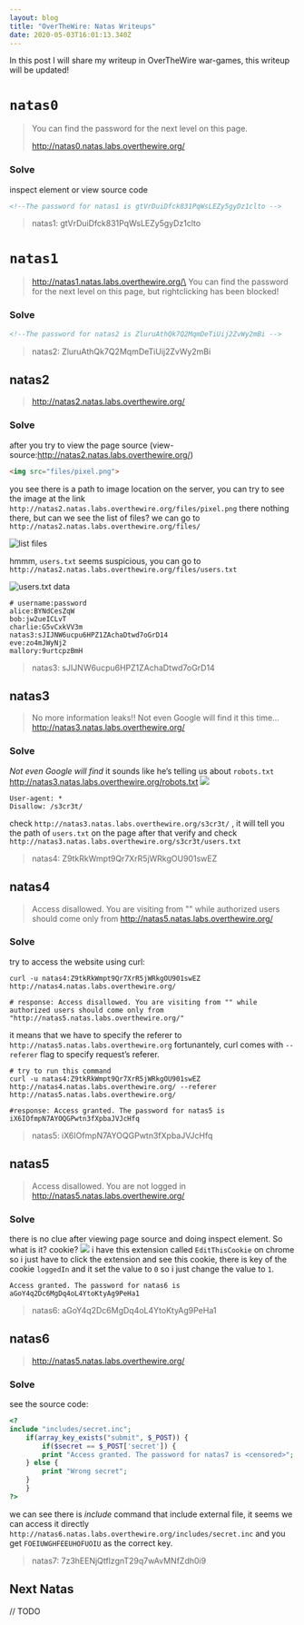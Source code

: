 ```yaml
---
layout: blog
title: "OverTheWire: Natas Writeups"
date: 2020-05-03T16:01:13.340Z
---
```

In this post I will share my writeup in OverTheWire war-games, this writeup will be updated!

<!--more-->

# `natas0`

> You can find the password for the next level on this page.  
>
> http://natas0.natas.labs.overthewire.org/

### Solve

inspect element or view source code

```html
<!--The password for natas1 is gtVrDuiDfck831PqWsLEZy5gyDz1clto -->
```

>  natas1: gtVrDuiDfck831PqWsLEZy5gyDz1clto    

# `natas1`

> http://natas1.natas.labs.overthewire.org/\
> You can find the password for the next level on this page, but rightclicking has been blocked!  

### Solve

```html
<!--The password for natas2 is ZluruAthQk7Q2MqmDeTiUij2ZvWy2mBi -->
```

> natas2: ZluruAthQk7Q2MqmDeTiUij2ZvWy2mBi  

## natas2

> http://natas2.natas.labs.overthewire.org/  

### Solve

after you try to view the page source (view-source:http://natas2.natas.labs.overthewire.org/)

```html
<img src="files/pixel.png">
```

you see there is a path to image location on the server, you can try to see the image at the link `http://natas2.natas.labs.overthewire.org/files/pixel.png` there nothing there, but can we see the list of files? we can go to `http://natas2.natas.labs.overthewire.org/files/` 

![list files](/images/uploads/7537fd23-5862-49a6-ad1d-0f8df2637ed9.png "list files")

hmmm,  `users.txt` seems suspicious, you can go to `http://natas2.natas.labs.overthewire.org/files/users.txt` 

![users.txt data](/images/uploads/a1ca5690-a188-4f3d-97c5-4e9590aa542c.png "users.txt data")

```
# username:password
alice:BYNdCesZqW
bob:jw2ueICLvT
charlie:G5vCxkVV3m
natas3:sJIJNW6ucpu6HPZ1ZAchaDtwd7oGrD14
eve:zo4mJWyNj2
mallory:9urtcpzBmH
```

> natas3: sJIJNW6ucpu6HPZ1ZAchaDtwd7oGrD14  

## natas3

> No more information leaks!! Not even Google will find it this time...\
> http://natas3.natas.labs.overthewire.org/  

### Solve

*Not even Google will find* it sounds like he’s telling us about `robots.txt`  http://natas3.natas.labs.overthewire.org/robots.txt ![](CE592C4E-582C-40BE-B4A0-FC3B0E9D4081.png)

```
User-agent: *
Disallow: /s3cr3t/
```

check `http://natas3.natas.labs.overthewire.org/s3cr3t/` , it will tell you the path of `users.txt` on the page after that verify and check `http://natas3.natas.labs.overthewire.org/s3cr3t/users.txt`

> natas4: Z9tkRkWmpt9Qr7XrR5jWRkgOU901swEZ  

## natas4

> Access disallowed. You are visiting from "" while authorized users should come only from http://natas5.natas.labs.overthewire.org/  

### Solve

try to access the website using curl: 

```shell
curl -u natas4:Z9tkRkWmpt9Qr7XrR5jWRkgOU901swEZ http://natas4.natas.labs.overthewire.org/

# response: Access disallowed. You are visiting from "" while authorized users should come only from "http://natas5.natas.labs.overthewire.org/"
```

it means that we have to specify the referer to `http://natas5.natas.labs.overthewire.org` fortunantely, curl comes with `--referer` flag to specify request’s referer. 

```shell
# try to run this command
curl -u natas4:Z9tkRkWmpt9Qr7XrR5jWRkgOU901swEZ http://natas4.natas.labs.overthewire.org/ --referer http://natas5.natas.labs.overthewire.org/

#response: Access granted. The password for natas5 is iX6IOfmpN7AYOQGPwtn3fXpbaJVJcHfq
```

> natas5: iX6IOfmpN7AYOQGPwtn3fXpbaJVJcHfq  

## natas5

> Access disallowed. You are not logged in\
> http://natas5.natas.labs.overthewire.org/  

### Solve

there is no clue after viewing page source and doing inspect element. So what is it? cookie? ![](0CEEB6CF-9F73-4C3B-8A1B-CFA09278693A.png) i have this extension called `EditThisCookie` on chrome so i just have to click the extension and see this cookie, there is key of the cookie `loggedIn` and it set the value to `0` so i just change the value to `1`.

```
Access granted. The password for natas6 is aGoY4q2Dc6MgDq4oL4YtoKtyAg9PeHa1
```

> natas6: aGoY4q2Dc6MgDq4oL4YtoKtyAg9PeHa1  

## natas6

> http://natas5.natas.labs.overthewire.org/  

### Solve

see the source code:

```php
<?
include "includes/secret.inc";
    if(array_key_exists("submit", $_POST)) {
        if($secret == $_POST['secret']) {
        print "Access granted. The password for natas7 is <censored>";
    } else {
        print "Wrong secret";
    }
    }
?>
```

we can see there is *include* command that include external file, it seems we can access it directly `http://natas6.natas.labs.overthewire.org/includes/secret.inc` and you get `FOEIUWGHFEEUHOFUOIU` as the correct key.

> natas7: 7z3hEENjQtflzgnT29q7wAvMNfZdh0i9

## Next Natas

// TODO
